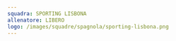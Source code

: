 ```yaml
---
squadra: SPORTING LISBONA
allenatore: LIBERO
logo: /images/squadre/spagnola/sporting-lisbona.png
---
```

